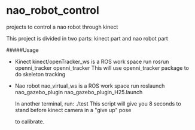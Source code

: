 # nao_robot_control
projects to control a nao robot through kinect

This project is divided in two parts: kinect part and nao robot part

#####Usage

* Kinect
  kinect/openTracker_ws is a ROS work space
  run
  rosrun openni_tracker openni_tracker
  This will use openni_tracker package to do skeleton tracking
  
* Nao robot
  nao_virtual_ws is a ROS work space
  run
  roslaunch nao_gazebo_plugin nao_gazebo_plugin_H25.launch
  
  In another terminal, run:
  ./test
  This script will give you 8 seconds to stand before kinect camera in a "give up" pose
  
  to calibrate.
  
  
